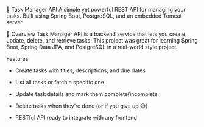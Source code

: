 📝 Task Manager API
A simple yet powerful REST API for managing your tasks. Built using Spring Boot, PostgreSQL, and an embedded Tomcat server.

🚀 Overview
Task Manager API is a backend service that lets you create, update, delete, and retrieve tasks.
This project was great for learning Spring Boot, Spring Data JPA, and PostgreSQL in a real-world style project.

Features:

- Create tasks with titles, descriptions, and due dates

- List all tasks or fetch a specific one

- Update task details and mark them complete/incomplete

- Delete tasks when they’re done (or if you give up 😅)

- RESTful API ready to integrate with any frontend

